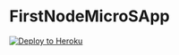 # FirstNodeMicroSApp

[![Deploy to Heroku](https://img.shields.io/badge/deploy%20to-Heroku-6762a6.svg?longCache=true)](https://heroku.com/deploy)